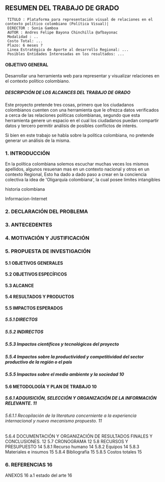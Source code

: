 ## RESUMEN DEL TRABAJO DE GRADO
```
 TITULO : Plataforma para representación visual de relaciones en el contexto político colombiano (Política Visual)|
 DIRECTOR : Sonia Gamboa
 AUTOR : Andres Felipe Bayona Chinchilla @afbayonac
 Modalidad : ..
 Costo Total: ...
 Plazo: 6 meses ?
 Linea Estratégica de Aporte al desarrollo Regional: ...
 Posibles Entidades Interesadas en los resultados: ...
```
####  OBJETIVO GENERAL

Desarrollar una herramienta web para representar y visualizar relaciones en el contexto político colombiano.

#####  DESCRIPCIÓN DE LOS ALCANCES DEL TRABAJO DE GRADO

Este proyecto pretende tres cosas, primero que los ciudadanos colombianos cuenten con una herramienta que le ofrezca datos verificados a cerca de las relaciones políticas colombianas, segundo que esta herramienta genere un espacio en el cual los ciudadanos puedan compartir datos y tercero permitir análisis de posibles conflictos de interés.

Si bien en este trabajo se habla sobre la política colombiana, no pretende generar un análisis de la misma.

### 1.	INTRODUCCIÓN

En la política colombiana solemos escuchar muchas veces los mismos apellidos, algunos resuenan mas en un contexto nacional y otros en un contexto Regional, Esto ha dado a dado paso a crear en la conciencia colectiva la idea de 'Oligarquía colombiana', la cual posee limites intangibles 

historia colombiana

Informacion-Internet


### 2.	DECLARACIÓN DEL PROBLEMA
### 3.	ANTECEDENTES
### 4.	MOTIVACIÓN Y JUSTIFICACIÓN
### 5.	PROPUESTA DE INVESTIGACIÓN
#### 5.1	OBJETIVOS GENERALES
#### 5.2	OBJETIVOS ESPECÍFICOS
#### 5.3	ALCANCE
#### 5.4	RESULTADOS Y PRODUCTOS
#### 5.5	IMPACTOS ESPERADOS
##### 5.5.1	DIRECTOS
##### 5.5.2	INDIRECTOS
##### 5.5.3	Impactos científicos y tecnológicos del proyecto
##### 5.5.4	Impactos sobre la productividad y competitividad del sector productivo de la región o el país
##### 5.5.5	Impactos sobre el medio ambiente y la sociedad	10
#### 5.6	METODOLOGÍA Y PLAN DE TRABAJO	10
##### 5.6.1	ADQUISICIÓN, SELECCIÓN  Y ORGANIZACIÓN DE LA INFORMACIÓN RELEVANTE.	11
###### 5.6.1.1	Recopilación de la literatura concerniente a la experiencia internacional y nuevo mecanismo propuesto.	11
5.6.4	DOCUMENTACIÓN Y ORGANIZACIÓN DE RESULTADOS FINALES Y CONCLUSIONES.	12
5.7	CRONOGRAMA	12
5.8	RECURSOS Y PRESUPUESTO	14
5.8.1	Recurso humano	14
5.8.2	Equipos	14
5.8.3	Materiales e insumos	15
5.8.4	Bibliografía	15
5.8.5	Costos totales	15
### 6.	REFERENCIAS	16
ANEXOS	16
a.1	estado del arte	16
